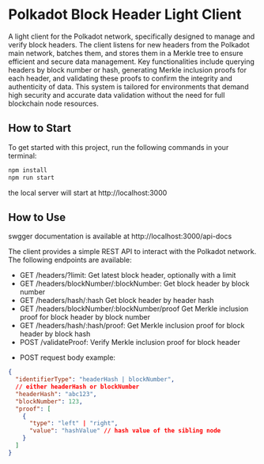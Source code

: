 # Polkadot Block Header Light Client

A light client for the Polkadot network, specifically designed to manage and verify block headers. The client listens for new headers from the Polkadot main network, batches them, and stores them in a Merkle tree to ensure efficient and secure data management. Key functionalities include querying headers by block number or hash, generating Merkle inclusion proofs for each header, and validating these proofs to confirm the integrity and authenticity of data. This system is tailored for environments that demand high security and accurate data validation without the need for full blockchain node resources.

## How to Start

To get started with this project, run the following commands in your terminal:

```bash
npm install
npm run start
```

the local server will start at http://localhost:3000

## How to Use

swgger documentation is available at http://localhost:3000/api-docs

The client provides a simple REST API to interact with the Polkadot network. The following endpoints are available:

- GET /headers/?limit: Get latest block header, optionally with a limit
- GET /headers/blockNumber/:blockNumber: Get block header by block number
- GET /headers/hash/:hash Get block header by header hash
- GET /headers/blockNumber/:blockNumber/proof Get Merkle inclusion proof for block header by block number
- GET /headers/hash/:hash/proof: Get Merkle inclusion proof for block header by block hash
- POST /validateProof: Verify Merkle inclusion proof for block header

* POST request body example:
```json
{
  "identifierType": "headerHash | blockNumber",
  // either headerHash or blockNumber
  "headerHash": "abc123",
  "blockNumber": 123,
  "proof": [
    {
      "type": "left" | "right",
      "value": "hashValue" // hash value of the sibling node
    }
  ]
}
```


